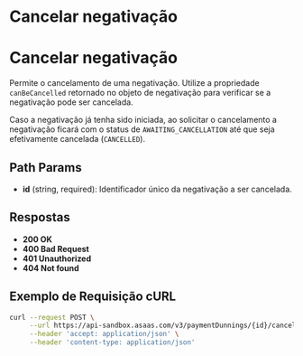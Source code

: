 # Cancelar negativação

# Cancelar negativação

Permite o cancelamento de uma negativação. Utilize a propriedade `canBeCancelled` retornado no objeto de negativação para verificar se a negativação pode ser cancelada.

Caso a negativação já tenha sido iniciada, ao solicitar o cancelamento a negativação ficará com o status de `AWAITING_CANCELLATION` até que seja efetivamente cancelada (`CANCELLED`).

## Path Params

*   **id** (string, required): Identificador único da negativação a ser cancelada.

## Respostas

*   **200 OK**
*   **400 Bad Request**
*   **401 Unauthorized**
*   **404 Not found**

## Exemplo de Requisição cURL

```bash
curl --request POST \
     --url https://api-sandbox.asaas.com/v3/paymentDunnings/{id}/cancel \
     --header 'accept: application/json' \
     --header 'content-type: application/json'
```
